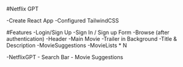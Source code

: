 #Netflix GPT

-Create React App
-Configured TailwindCSS

#Features
-Login/Sign Up
-Sign In / Sign up Form
-Browse (after authentication)
-Header
-Main Movie
-Trailer in Background
-Title & Description
-MovieSuggestions
-MovieLists \* N

-NetflixGPT - Search Bar - Movie Suggestions
